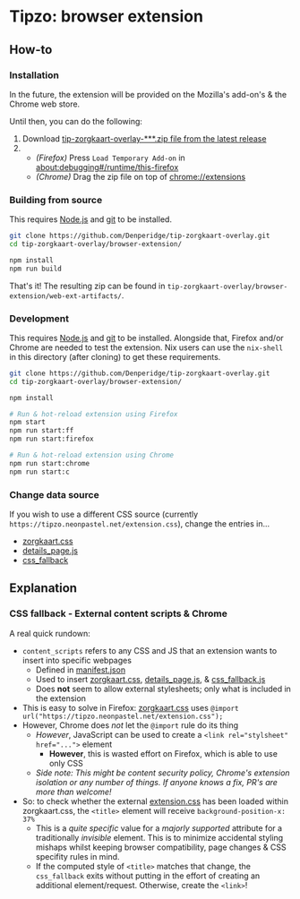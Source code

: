 # Tipzo: browser extension

## How-to
### Installation
In the future, the extension will be provided on the Mozilla's add-on's & the Chrome web store.

Until then, you can do the following:
1. Download [tip-zorgkaart-overlay-***.zip file from the latest release](https://github.com/Denperidge/tip-zorgkaart-overlay/releases/latest)
2. 
    - *(Firefox)* Press `Load Temporary Add-on` in [about:debugging#/runtime/this-firefox](about:debugging#/runtime/this-firefox) 
    - *(Chrome)* Drag the zip file on top of [chrome://extensions](chrome://extensions) 


### Building from source
This requires [Node.js](https://nodejs.org/en) and [git](https://git-scm.com/) to be installed.
```bash
git clone https://github.com/Denperidge/tip-zorgkaart-overlay.git
cd tip-zorgkaart-overlay/browser-extension/

npm install
npm run build
```
That's it! The resulting zip can be found in `tip-zorgkaart-overlay/browser-extension/web-ext-artifacts/`.

### Development
This requires [Node.js](https://nodejs.org/) and [git](https://git-scm.com/) to be installed. Alongside that, Firefox and/or Chrome are needed to test the extension. Nix users can use the `nix-shell` in this directory (after cloning) to get these requirements.
```bash
git clone https://github.com/Denperidge/tip-zorgkaart-overlay.git
cd tip-zorgkaart-overlay/browser-extension/

npm install

# Run & hot-reload extension using Firefox
npm start
npm run start:ff
npm run start:firefox

# Run & hot-reload extension using Chrome
npm run start:chrome
npm run start:c
```

### Change data source
If you wish to use a different CSS source (currently `https://tipzo.neonpastel.net/extension.css`), change the entries in...
- [zorgkaart.css](zorgkaart.css)
- [details_page.js](details_page.js)
- [css_fallback](css_fallback.js)

## Explanation
### CSS fallback - External content scripts & Chrome
A real quick rundown:
- `content_scripts` refers to any CSS and JS that an extension wants to insert into specific webpages
    - Defined in [manifest.json](manifest.json)
    - Used to insert [zorgkaart.css](zorgkaart.css), [details_page.js](details_page.js), & [css_fallback.js](css_fallback.js)
    - Does **not** seem to allow external stylesheets; only what is included in the extension
- This is easy to solve in Firefox: [zorgkaart.css](zorgkaart.css) uses `@import url("https://tipzo.neonpastel.net/extension.css");`
- However, Chrome does *not* let the `@import` rule do its thing
    - *However*, JavaScript can be used to create a `<link rel="stylsheet" href="...">` element
        - **However**, this is wasted effort on Firefox, which is able to use only CSS
    - *Side note: This might be content security policy, Chrome's extension isolation or any number of things. If anyone knows a fix, PR's are more than welcome!*
- So: to check whether the external [extension.css](../webpage/src/extension.css.njk) has been loaded within zorgkaart.css, the `<title>` element will receive `background-position-x: 37%`
    - This is a *quite specific* value for a *majorly supported* attribute for a traditionally *invisible* element. This is to minimize accidental styling mishaps whilst keeping browser compatibility, page changes & CSS specifity rules in mind.
    - If the computed style of `<title>` matches that change, the `css_fallback` exits without putting in the effort of creating an additional element/request. Otherwise, create the `<link>`!

